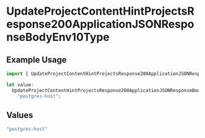 # UpdateProjectContentHintProjectsResponse200ApplicationJSONResponseBodyEnv10Type

## Example Usage

```typescript
import { UpdateProjectContentHintProjectsResponse200ApplicationJSONResponseBodyEnv10Type } from "@vercel/sdk/models/operations";

let value:
  UpdateProjectContentHintProjectsResponse200ApplicationJSONResponseBodyEnv10Type =
    "postgres-host";
```

## Values

```typescript
"postgres-host"
```